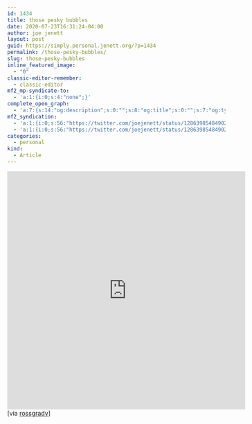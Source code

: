 ```yaml
---
id: 1434
title: those pesky bubbles
date: 2020-07-23T16:31:24-04:00
author: joe jenett
layout: post
guid: https://simply.personal.jenett.org/?p=1434
permalink: /those-pesky-bubbles/
slug: those-pesky-bubbles
inline_featured_image:
  - "0"
classic-editor-remember:
  - classic-editor
mf2_mp-syndicate-to:
  - 'a:1:{i:0;s:4:"none";}'
complete_open_graph:
  - 'a:7:{s:14:"og:description";s:0:"";s:8:"og:title";s:0:"";s:7:"og:type";s:0:"";s:12:"twitter:card";s:7:"summary";s:15:"twitter:creator";s:0:"";s:19:"twitter:description";s:0:"";s:8:"og:image";s:0:"";}'
mf2_syndication:
  - 'a:1:{i:0;s:56:"https://twitter.com/joejenett/status/1286398548490280967";}'
  - 'a:1:{i:0;s:56:"https://twitter.com/joejenett/status/1286398548490280967";}'
categories:
  - personal
kind:
  - Article
---
```

<iframe style="border: 0; width: 550px; height: 550px;" src="https://bandcamp.com/EmbeddedPlayer/album=4026799607/size=large/bgcol=ffffff/linkcol=0687f5/minimal=true/transparent=true/" seamless=""><a href="http://wifflefist.bandcamp.com/album/those-pesky-bubbles">Those Pesky Bubbles by Friend Side Monkey</a></iframe><br>
[via <a title="rossgrady" href="https://pinboard.in/u:rossgrady">rossgrady</a>]